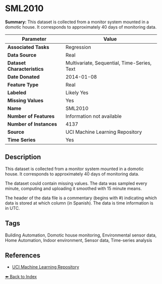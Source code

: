 # SML2010

**Summary:** This dataset is collected from a monitor system mounted in a domotic house. It corresponds to approximately 40 days of monitoring data.

| Parameter | Value |
| --- | --- |
| **Associated Tasks** | Regression |
| **Data Source** | Real |
| **Dataset Characteristics** | Multivariate, Sequential, Time-Series, Text |
| **Date Donated** | 2014-01-08 |
| **Feature Type** | Real |
| **Labeled** | Likely Yes |
| **Missing Values** | Yes |
| **Name** | SML2010 |
| **Number of Features** | Information not available |
| **Number of Instances** | 4137 |
| **Source** | UCI Machine Learning Repository |
| **Time Series** | Yes |

## Description

This dataset is collected from a monitor system mounted in a domotic house. It corresponds to approximately 40 days of monitoring data.

The dataset could contain missing values. The data was sampled every minute, computing and uploading it smoothed with 15 minute means.

The header of the data file is a commentary (begins with #) indicating which data is stored at which column (in Spanish). The data is time information is in UTC.

## Tags

Building Automation, Domotic house monitoring, Environmental sensor data, Home Automation, Indoor environment, Sensor data, Time-series analysis

## References

- [UCI Machine Learning Repository](https://archive.ics.uci.edu/ml/datasets/SML2010)

[⬅️ Back to Index](../README.md)
